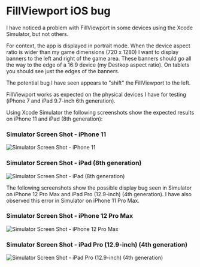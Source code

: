 # FillViewport iOS bug

I have noticed a problem with FillViewport in some devices using the
Xcode Simulator, but not others.

For context, the app is displayed in portrait mode. When the device
aspect ratio is wider than my game dimensions (720 x 1280) I want to
display banners to the left and right of the game area. These banners
should go all the way to the edge of a 16:9 device (my Destkop aspect
ratio).  On tablets you should see just the edges of the banners.

The potential bug I have seen appears to "shift" the FillViewport to
the left.

FillViewport works as expected on the physical devices I have for
testing (iPhone 7 and iPad 9.7-inch 6th generation).

Using Xcode Simulator the following screenshots show the expected
results on iPhone 11 and iPad (8th generation):

### Simulator Screen Shot - iPhone 11

![Simulator Screen Shot - iPhone
11](Simulator%20Screen%20Shot%20-%20iPhone%2011%20-%202021-04-08%20at%2009.33.07.png?raw=true)

### Simulator Screen Shot - iPad (8th generation)

![Simulator Screen Shot - iPad (8th
generation)](Simulator%20Screen%20Shot%20-%20iPad%20(8th%20generation)%20-%202021-04-08%20at%2009.31.24.png?raw=true)

The following screenshots show the possible display bug seen in
Simulator on iPhone 12 Pro Max and iPad Pro (12.9-inch) (4th
generation). I have also observed this error in Simulator on iPhone 11
Pro Max.

### Simulator Screen Shot - iPhone 12 Pro Max

![Simulator Screen Shot - iPhone 12 Pro
Max](Simulator%20Screen%20Shot%20-%20iPhone%2012%20Pro%20Max%20-%202021-04-08%20at%2009.34.55.png?raw=true)

### Simulator Screen Shot - iPad Pro (12.9-inch) (4th generation)

![Simulator Screen Shot - iPad Pro (12.9-inch) (4th
generation)](Simulator%20Screen%20Shot%20-%20iPad%20Pro%20(12.9-inch)%20(4th%20generation)%20-%202021-04-08%20at%2009.37.25.png?raw=true)
